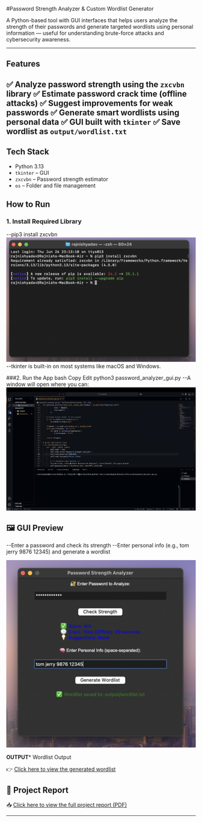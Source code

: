 #Password Strength Analyzer & Custom Wordlist Generator

A Python-based tool with GUI interfaces that helps users analyze the strength of their passwords and generate targeted wordlists using personal information — useful for understanding brute-force attacks and cybersecurity awareness.

---

##  Features

✅ Analyze password strength using the `zxcvbn` library
✅ Estimate password crack time (offline attacks)
✅ Suggest improvements for weak passwords
✅ Generate smart wordlists using personal data
✅ GUI built with `tkinter`
✅ Save wordlist as `output/wordlist.txt`
---

## Tech Stack

- Python 3.13
- `tkinter` – GUI
- `zxcvbn` – Password strength estimator
- `os` – Folder and file management

##  How to Run

### 1. Install Required Library
--pip3 install zxcvbn
![Screenshot](zxcvbn.png)
--tkinter is built-in on most systems like macOS and Windows.

###2. Run the App
bash
Copy
Edit
python3 password_analyzer_gui.py
--A window will open where you can:
![App Screenshot](password_analyzer_gui.png)

## 🖼️ GUI Preview
--Enter a password and check its strength
--Enter personal info (e.g., tom jerry 9876 12345) and generate a wordlist

![App Screenshot](gui.png)

**OUTPUT***
Wordlist Output

👉 [Click here to view the generated wordlist](wordlist.txt)



## 📄 Project Report

📥 [Click here to view the full project report (PDF)](password_analyzer_report.pdf)

 ---
